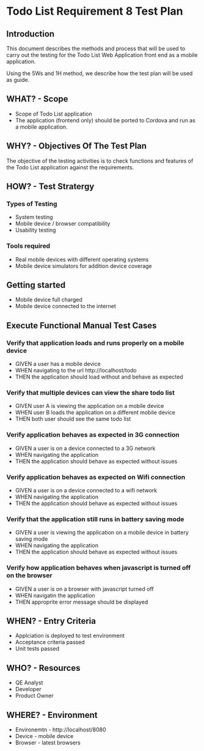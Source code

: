 # Todo List Requirement 8 Test Plan

## Introduction
This document describes the methods and process that will be used 
to carry out the testing for the Todo List Web Application front end as a mobile application.

Using the 5Ws and 1H method, we describe how the test plan will be used as guide.

## WHAT? - Scope
- Scope of Todo List application
- The application (frontend only) should be ported to Cordova and run as a mobile application.

## WHY? - Objectives Of The Test Plan
The objective of the testing activities is to check functions and features of the Todo List application against the requirements.

## HOW? - Test Stratergy
### Types of Testing
 - System testing 
 - Mobile device / browser compatibility
 - Usability testing

### Tools required
- Real mobile devices with different operating systems
- Mobile device simulators for addition device coverage

## Getting started
- Mobile device full charged
- Mobile device connected to the internet

## Execute Functional Manual Test Cases

### Verify that application loads and runs properly on a mobile device
  - GIVEN a user has a mobile device
  - WHEN navigating to the url http://localhost/todo
  - THEN the application should load without and behave as expected

### Verify that multiple devices can view the share todo list
  - GIVEN user A is viewing the application on a mobile device 
  - WHEN user B loads the application on a different mobile device
  - THEN both user should see the same todo list

### Verify application behaves as expected in 3G connection
  - GIVEN a user is on a device connected to a 3G network
  - WHEN navigating the application 
  - THEN the application should behave as expected without issues

### Verify application behaves as expected on Wifi connection
  - GIVEN a user is on a device connected to a wifi network
  - WHEN navigating the application 
  - THEN the application should behave as expected without issues

### Verify that the application still runs in battery saving mode
  - GIVEN a user is viewing the application on a mobile device in battery saving mode
  - WHEN navigating the application
  - THEN the application should behave as expected without issues

### Verify how application behaves when javascript is turned off on the browser
  - GIVEN a user is on a browser with javascript turned off
  - WHEN navigatin the application 
  - THEN approprite error message should be displayed

## WHEN? - Entry Criteria
- Applciation is deployed to test environment
- Acceptance criteria passed
- Unit tests passed

## WHO? -  Resources
- QE Analyst
- Developer
- Product Owner

## WHERE? - Environment
- Environemtn - http://localhost/8080
- Device - mobile device
- Browser - latest browsers
